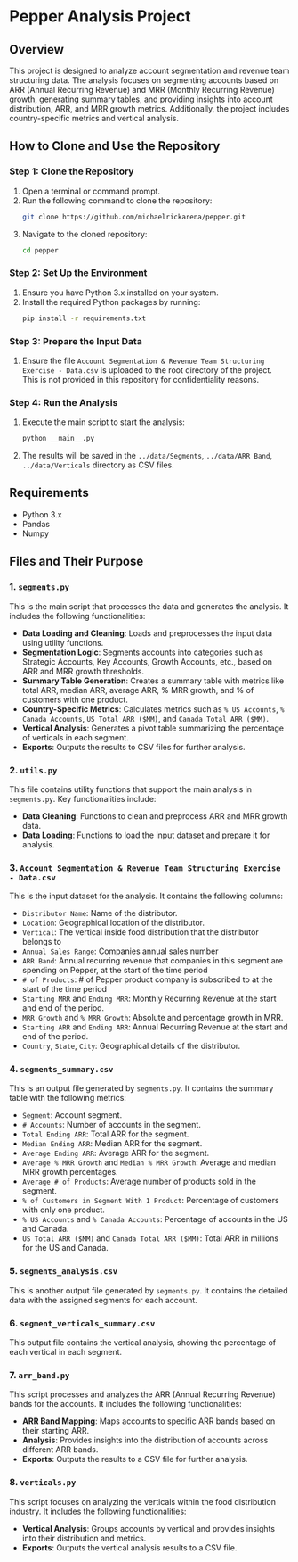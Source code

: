# Pepper Analysis Project

## Overview

This project is designed to analyze account segmentation and revenue team structuring data. The analysis focuses on segmenting accounts based on ARR (Annual Recurring Revenue) and MRR (Monthly Recurring Revenue) growth, generating summary tables, and providing insights into account distribution, ARR, and MRR growth metrics. Additionally, the project includes country-specific metrics and vertical analysis.

## How to Clone and Use the Repository

### Step 1: Clone the Repository

1. Open a terminal or command prompt.
2. Run the following command to clone the repository:
   ```bash
   git clone https://github.com/michaelrickarena/pepper.git
   ```
3. Navigate to the cloned repository:
   ```bash
   cd pepper
   ```

### Step 2: Set Up the Environment

1. Ensure you have Python 3.x installed on your system.
2. Install the required Python packages by running:
   ```bash
   pip install -r requirements.txt
   ```

### Step 3: Prepare the Input Data

1. Ensure the file `Account Segmentation & Revenue Team Structuring Exercise - Data.csv` is uploaded to the root directory of the project. This is not provided in this repository for confidentiality reasons.

### Step 4: Run the Analysis

1. Execute the main script to start the analysis:
   ```bash
   python __main__.py
   ```
2. The results will be saved in the `../data/Segments`, `../data/ARR Band`, `../data/Verticals` directory as CSV files.

## Requirements

- Python 3.x
- Pandas
- Numpy

## Files and Their Purpose

### 1. `segments.py`

This is the main script that processes the data and generates the analysis. It includes the following functionalities:

- **Data Loading and Cleaning**: Loads and preprocesses the input data using utility functions.
- **Segmentation Logic**: Segments accounts into categories such as Strategic Accounts, Key Accounts, Growth Accounts, etc., based on ARR and MRR growth thresholds.
- **Summary Table Generation**: Creates a summary table with metrics like total ARR, median ARR, average ARR, % MRR growth, and % of customers with one product.
- **Country-Specific Metrics**: Calculates metrics such as `% US Accounts`, `% Canada Accounts`, `US Total ARR ($MM)`, and `Canada Total ARR ($MM)`.
- **Vertical Analysis**: Generates a pivot table summarizing the percentage of verticals in each segment.
- **Exports**: Outputs the results to CSV files for further analysis.

### 2. `utils.py`

This file contains utility functions that support the main analysis in `segments.py`. Key functionalities include:

- **Data Cleaning**: Functions to clean and preprocess ARR and MRR growth data.
- **Data Loading**: Functions to load the input dataset and prepare it for analysis.

### 3. `Account Segmentation & Revenue Team Structuring Exercise - Data.csv`

This is the input dataset for the analysis. It contains the following columns:

- `Distributor Name`: Name of the distributor.
- `Location`: Geographical location of the distributor.
- `Vertical`: The vertical inside food distribution that the distributor belongs to
- `Annual Sales Range`: Companies annual sales number
- `ARR Band`: Annual recurring revenue that companies in this segment are spending on Pepper, at the start of the time period
- `# of Products`: # of Pepper product company is subscribed to at the start of the time period
- `Starting MRR` and `Ending MRR`: Monthly Recurring Revenue at the start and end of the period.
- `MRR Growth` and `% MRR Growth`: Absolute and percentage growth in MRR.
- `Starting ARR` and `Ending ARR`: Annual Recurring Revenue at the start and end of the period.
- `Country`, `State`, `City`: Geographical details of the distributor.

### 4. `segments_summary.csv`

This is an output file generated by `segments.py`. It contains the summary table with the following metrics:

- `Segment`: Account segment.
- `# Accounts`: Number of accounts in the segment.
- `Total Ending ARR`: Total ARR for the segment.
- `Median Ending ARR`: Median ARR for the segment.
- `Average Ending ARR`: Average ARR for the segment.
- `Average % MRR Growth` and `Median % MRR Growth`: Average and median MRR growth percentages.
- `Average # of Products`: Average number of products sold in the segment.
- `% of Customers in Segment With 1 Product`: Percentage of customers with only one product.
- `% US Accounts` and `% Canada Accounts`: Percentage of accounts in the US and Canada.
- `US Total ARR ($MM)` and `Canada Total ARR ($MM)`: Total ARR in millions for the US and Canada.

### 5. `segments_analysis.csv`

This is another output file generated by `segments.py`. It contains the detailed data with the assigned segments for each account.

### 6. `segment_verticals_summary.csv`

This output file contains the vertical analysis, showing the percentage of each vertical in each segment.

### 7. `arr_band.py`

This script processes and analyzes the ARR (Annual Recurring Revenue) bands for the accounts. It includes the following functionalities:

- **ARR Band Mapping**: Maps accounts to specific ARR bands based on their starting ARR.
- **Analysis**: Provides insights into the distribution of accounts across different ARR bands.
- **Exports**: Outputs the results to a CSV file for further analysis.

### 8. `verticals.py`

This script focuses on analyzing the verticals within the food distribution industry. It includes the following functionalities:

- **Vertical Analysis**: Groups accounts by vertical and provides insights into their distribution and metrics.
- **Exports**: Outputs the vertical analysis results to a CSV file.
